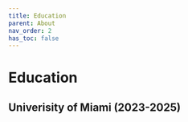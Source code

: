 ```yaml
---
title: Education
parent: About
nav_order: 2
has_toc: false
---
```

# Education

## Univerisity of Miami (2023-2025)